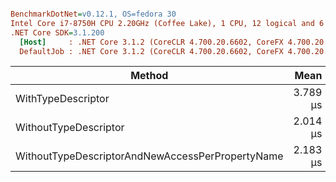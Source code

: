 ``` ini

BenchmarkDotNet=v0.12.1, OS=fedora 30
Intel Core i7-8750H CPU 2.20GHz (Coffee Lake), 1 CPU, 12 logical and 6 physical cores
.NET Core SDK=3.1.200
  [Host]     : .NET Core 3.1.2 (CoreCLR 4.700.20.6602, CoreFX 4.700.20.6702), X64 RyuJIT
  DefaultJob : .NET Core 3.1.2 (CoreCLR 4.700.20.6602, CoreFX 4.700.20.6702), X64 RyuJIT


```
|                                           Method |     Mean |     Error |    StdDev |
|------------------------------------------------- |---------:|----------:|----------:|
|                               WithTypeDescriptor | 3.789 μs | 0.0719 μs | 0.0706 μs |
|                            WithoutTypeDescriptor | 2.014 μs | 0.0231 μs | 0.0216 μs |
| WithoutTypeDescriptorAndNewAccessPerPropertyName | 2.183 μs | 0.0430 μs | 0.0512 μs |
